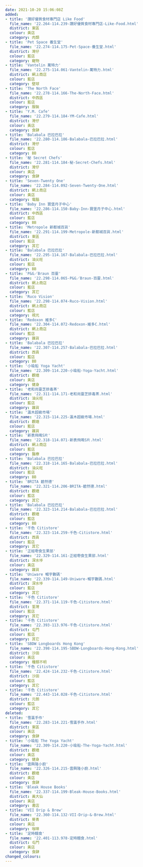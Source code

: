 ```yaml
---
date: 2021-10-20 15:06:08Z
added:
- title: '讚好優質食材專門店 Like Food'
  file_name: '22.264-114.239-讚好優質食材專門店-Like-Food.html'
  district: 東區
  colour: 黃店
  category: 肉類
- title: 'Pet Space 養生堂'
  file_name: '22.274-114.175-Pet-Space-養生堂.html'
  district: 灣仔
  colour: 藍店
  category: 寵物
- title: 'Vantelin 萬特力'
  file_name: '22.275-114.061-Vantelin-萬特力.html'
  district: 網上商店
  colour: 藍店
  category: 壁球
- title: 'The North Face'
  file_name: '22.278-114.166-The-North-Face.html'
  district: 中西區
  colour: 藍店
  category: 服裝
- title: 'Y.M. Cafe'
  file_name: '22.279-114.184-YM-Cafe.html'
  district: 灣仔
  colour: 黃店
  category: 食肆
- title: 'Balabala 巴拉巴拉'
  file_name: '22.280-114.186-Balabala-巴拉巴拉.html'
  district: 灣仔
  colour: 藍店
  category: BB
- title: '秘 Secret Chefs'
  file_name: '22.281-114.184-秘-Secret-Chefs.html'
  district: 灣仔
  colour: 黃店
  category: 食肆
- title: 'Seven-Twenty One'
  file_name: '22.284-114.092-Seven-Twenty-One.html'
  district: 網上商店
  colour: 黃店
  category: 電腦
- title: 'Baby Inn 寶堡月子中心'
  file_name: '22.286-114.150-Baby-Inn-寶堡月子中心.html'
  district: 中西區
  colour: 藍店
  category: BB
- title: 'Metropole 新都城百貨'
  file_name: '22.291-114.199-Metropole-新都城百貨.html'
  district: 東區
  colour: 藍店
  category: 其它
- title: 'Balabala 巴拉巴拉'
  file_name: '22.295-114.167-Balabala-巴拉巴拉.html'
  district: 油尖旺
  colour: 藍店
  category: BB
- title: 'P&G／Braun 百靈'
  file_name: '22.298-114.065-P&G／Braun-百靈.html'
  district: 網上商店
  colour: 藍店
  category: 其它
- title: 'Ruco Vision'
  file_name: '22.298-114.074-Ruco-Vision.html'
  district: 網上商店
  colour: 藍店
  category: 視光
- title: 'Redoxon 維多C'
  file_name: '22.304-114.072-Redoxon-維多C.html'
  district: 網上商店
  colour: 藍店
  category: 雜貨
- title: 'Balabala 巴拉巴拉'
  file_name: '22.307-114.257-Balabala-巴拉巴拉.html'
  district: 西貢
  colour: 藍店
  category: BB
- title: '小瑜船 Yoga Yacht'
  file_name: '22.309-114.220-小瑜船-Yoga-Yacht.html'
  district: 觀塘
  colour: 黃店
  category: 健身
- title: '老和尚靈芝排毒茶'
  file_name: '22.311-114.171-老和尚靈芝排毒茶.html'
  district: 油尖旺
  colour: 藍店
  category: 雜貨
- title: '瀛木超級市場'
  file_name: '22.315-114.225-瀛木超級市場.html'
  district: 觀塘
  colour: 藍店
  category: 雜貨
- title: '新表飛鳴S片'
  file_name: '22.318-114.071-新表飛鳴S片.html'
  district: 網上商店
  colour: 藍店
  category: 醫療
- title: 'Balabala 巴拉巴拉'
  file_name: '22.318-114.165-Balabala-巴拉巴拉.html'
  district: 油尖旺
  colour: 藍店
  category: BB
- title: 'BRITA 碧然德'
  file_name: '22.321-114.206-BRITA-碧然德.html'
  district: 觀塘
  colour: 藍店
  category: 其它
- title: 'Balabala 巴拉巴拉'
  file_name: '22.323-114.214-Balabala-巴拉巴拉.html'
  district: 觀塘
  colour: 藍店
  category: BB
- title: '千色 Citistore'
  file_name: '22.323-114.259-千色-Citistore.html'
  district: 西貢
  colour: 藍店
  category: 其它
- title: '正經嘢食生果部'
  file_name: '22.329-114.161-正經嘢食生果部.html'
  district: 深水埗
  colour: 黃店
  category: 雜貨
- title: 'Uniware 暢宇數碼'
  file_name: '22.339-114.149-Uniware-暢宇數碼.html'
  district: 深水埗
  colour: 藍店
  category: 其它
- title: '千色 Citistore'
  file_name: '22.371-114.119-千色-Citistore.html'
  district: 荃灣
  colour: 藍店
  category: 其它
- title: '千色 Citistore'
  file_name: '22.393-113.976-千色-Citistore.html'
  district: 屯門
  colour: 藍店
  category: 其它
- title: 'SBDW Longboards Hong Kong'
  file_name: '22.398-114.195-SBDW-Longboards-Hong-Kong.html'
  district: 沙田
  colour: 黃店
  category: 種類不明
- title: '千色 Citistore'
  file_name: '22.424-114.232-千色-Citistore.html'
  district: 沙田
  colour: 藍店
  category: 其它
- title: '千色 Citistore'
  file_name: '22.443-114.028-千色-Citistore.html'
  district: 元朗
  colour: 藍店
  category: 其它
deleted:
- title: '雪瀛手作'
  file_name: '22.283-114.221-雪瀛手作.html'
  district: 東區
  colour: 黃店
  category: 食肆
- title: '小瑜船 The Yoga Yacht'
  file_name: '22.309-114.220-小瑜船-The-Yoga-Yacht.html'
  district: 觀塘
  colour: 黃店
  category: 健身
- title: '雲興隆小廚'
  file_name: '22.326-114.215-雲興隆小廚.html'
  district: 觀塘
  colour: 黃店
  category: 食肆
- title: 'Bleak House Books'
  file_name: '22.337-114.199-Bleak-House-Books.html'
  district: 黃大仙
  colour: 黃店
  category: 書店
- title: 'VII Drip & Brew'
  file_name: '22.360-114.132-VII-Drip-&-Brew.html'
  district: 葵青
  colour: 黃店
  category: 咖啡
- title: '定時麵食'
  file_name: '22.401-113.978-定時麵食.html'
  district: 屯門
  colour: 黃店
  category: 食肆
changed_colours:
---
```

